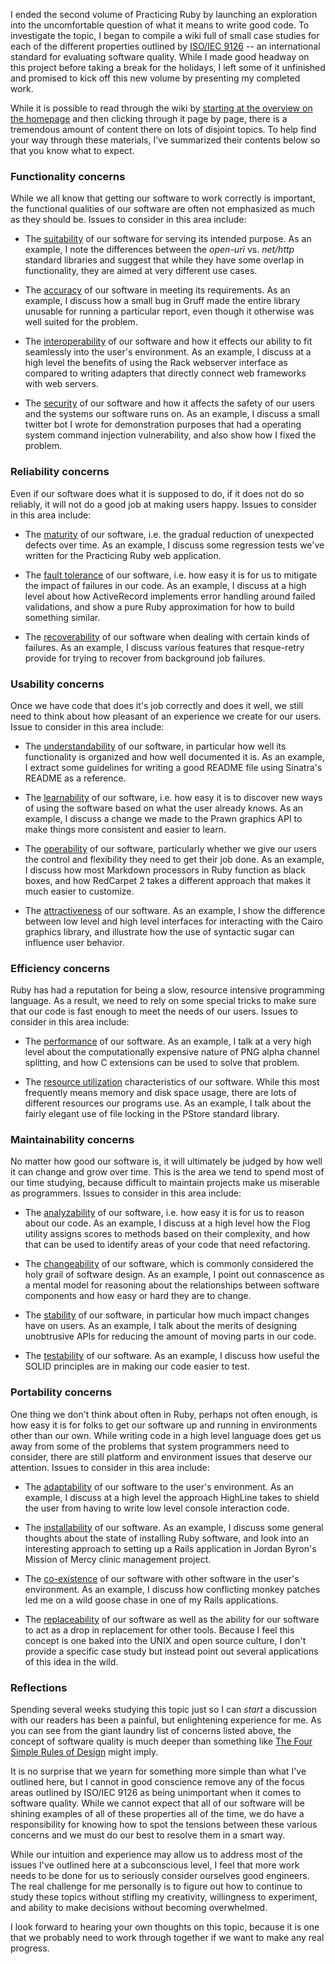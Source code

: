 I ended the second volume of Practicing Ruby by launching an exploration into
the uncomfortable question of what it means to write good code. To investigate
the topic, I began to compile a wiki full of small case studies for each of the
different properties outlined by [ISO/IEC
9126](http://en.wikipedia.org/wiki/ISO/IEC_9126) -- an international standard
for evaluating software quality. While I made good headway on this project
before taking a break for the holidays, I left some of it unfinished and
promised to kick off this new volume by presenting my completed work.

While it is possible to read through the wiki by [starting at the overview on
the homepage](https://github.com/elm-city-craftworks/code_quality/wiki) and then
clicking through it page by page, there is a tremendous amount of content there
on lots of disjoint topics. To help find your way through these materials, I've
summarized their contents below so that you know what to expect.

### Functionality concerns

While we all know that getting our software to work correctly is important, the
functional qualities of our software are often not emphasized as much as they
should be. Issues to consider in this area include:

* The [suitability](https://github.com/elm-city-craftworks/code_quality/wiki/Suitability) 
of our software for serving its intended purpose. As an example, I note the
differences between the _open-uri_ vs. _net/http_ standard libraries and suggest
that while they have some overlap in functionality, they are aimed at very
different use cases.

* The [accuracy](https://github.com/elm-city-craftworks/code_quality/wiki/Accuracy) 
of our software in meeting its requirements. As an example, I discuss how a
small bug in Gruff made the entire library unusable for running a particular
report, even though it otherwise was well suited for the problem.

* The [interoperability](https://github.com/elm-city-craftworks/code_quality/wiki/Interoperability) 
of our software and how it effects our ability to fit seamlessly into the user's
environment. As an example, I discuss at a high level the benefits of using the
Rack webserver interface as compared to writing adapters that directly connect
web frameworks with web servers.

* The [security](https://github.com/elm-city-craftworks/code_quality/wiki/Security) 
of our software and how it affects the safety of our users and the systems our
software runs on. As an example, I discuss a small twitter bot I wrote for
demonstration purposes that had a operating system command injection
vulnerability, and also show how I fixed the problem.

### Reliability concerns

Even if our software does what it is supposed to do, if it does not do so
reliably, it will not do a good job at making users happy. Issues to consider in
this area include:

* The [maturity](https://github.com/elm-city-craftworks/code_quality/wiki/Maturity) 
of our software, i.e. the gradual reduction of unexpected defects over time. As
an example, I discuss some regression tests we've written for the Practicing
Ruby web application.

* The [fault tolerance](https://github.com/elm-city-craftworks/code_quality/wiki/Fault-Tolerance) 
of our software, i.e. how easy it is for us to mitigate the impact of failures
in our code. As an example, I discuss at a high level about how ActiveRecord
implements error handling around failed validations, and show a pure Ruby
approximation for how to build something similar.

* The [recoverability](https://github.com/elm-city-craftworks/code_quality/wiki/Recoverability) 
of our software when dealing with certain kinds of failures. As an example, I
discuss various features that resque-retry provide for trying to recover from
background job failures.

### Usability concerns

Once we have code that does it's job correctly and does it well, we still need
to think about how pleasant of an experience we create for our users. Issue to
consider in this area include:

* The [understandability](https://github.com/elm-city-craftworks/code_quality/wiki/Understandability) 
of our software, in particular how well its functionality is organized and how
well documented it is. As an example, I extract some guidelines for writing a
good README file using Sinatra's README as a reference.

* The [learnability](https://github.com/elm-city-craftworks/code_quality/wiki/Learnability)
of our software, i.e. how easy it is to discover new ways of using the software
based on what the user already knows. As an example, I discuss a change we made
to the Prawn graphics API to make things more consistent and easier to learn.

* The [operability](https://github.com/elm-city-craftworks/code_quality/wiki/Operability) 
of our software, particularly whether we give our users the control and
flexibility they need to get their job done. As an example, I discuss how most
Markdown processors in Ruby function as black boxes, and how RedCarpet 2 takes a
different approach that makes it much easier to customize.

* The [attractiveness](https://github.com/elm-city-craftworks/code_quality/wiki/Attractiveness) 
of our software. As an example, I show the difference between low level and high
level interfaces for interacting with the Cairo graphics library, and illustrate
how the use of syntactic sugar can influence user behavior.

### Efficiency concerns

Ruby has had a reputation for being a slow, resource intensive programming
language. As a result, we need to rely on some special tricks to make sure that
our code is fast enough to meet the needs of our users. Issues to consider in
this area include:

* The [performance](https://github.com/elm-city-craftworks/code_quality/wiki/Performance)
of our software. As an example, I talk at a very high level about the
computationally expensive nature of PNG alpha channel splitting, and how C
extensions can be used to solve that problem.

* The [resource utilization](https://github.com/elm-city-craftworks/code_quality/wiki/Resource-Utilization)
characteristics of our software. While this most frequently means memory and
disk space usage, there are lots of different resources our programs use. As an
example, I talk about the fairly elegant use of file locking in the PStore
standard library.

### Maintainability concerns

No matter how good our software is, it will ultimately be judged by how well it
can change and grow over time. This is the area we tend to spend most of our
time studying, because difficult to maintain projects make us miserable as
programmers. Issues to consider in this area include:

* The [analyzability](https://github.com/elm-city-craftworks/code_quality/wiki/Analyzability) 
of our software, i.e. how easy it is for us to reason about our code. As an
example, I discuss at a high level how the Flog utility assigns scores to
methods based on their complexity, and how that can be used to identify areas of
your code that need refactoring.

* The [changeability](https://github.com/elm-city-craftworks/code_quality/wiki/Changeability)
of our software, which is commonly considered the holy grail of software design.
As an example, I point out connascence as a mental model for reasoning about the
relationships between software components and how easy or hard they are to
change.

* The [stability](https://github.com/elm-city-craftworks/code_quality/wiki/Stability)
of our software, in particular how much impact changes have on users. As an
example, I talk about the merits of designing unobtrusive APIs for reducing the
amount of moving parts in our code.

* The [testability](https://github.com/elm-city-craftworks/code_quality/wiki/Testability)
of our software. As an example, I discuss how useful the SOLID principles are in
making our code easier to test.

### Portability concerns

One thing we don't think about often in Ruby, perhaps not often enough, is how
easy it is for folks to get our software up and running in environments other
than our own. While writing code in a high level language does get us away from
some of the problems that system programmers need to consider, there are still
platform and environment issues that deserve our attention. Issues to consider
in this area include:

* The [adaptability](https://github.com/elm-city-craftworks/code_quality/wiki/Adaptability) 
of our software to the user's environment. As an example, I discuss at a high
level the approach HighLine takes to shield the user from having to write low
level console interaction code.

* The [installability](https://github.com/elm-city-craftworks/code_quality/wiki/Installability) 
of our software. As an example, I discuss some general thoughts about the 
state of installing Ruby software, and look into an interesting approach to 
setting up a Rails application in Jordan Byron's Mission of Mercy clinic 
management project.

* The [co-existence](https://github.com/elm-city-craftworks/code_quality/wiki/Co-existence) 
of our software with other software in the user's environment. As an example, 
I discuss how conflicting monkey patches led me on a wild goose chase in 
one of my Rails applications.

* The [replaceability](https://github.com/elm-city-craftworks/code_quality/wiki/Replaceability) 
of our software as well as the ability for our software to act as a drop in 
replacement for other tools. Because I feel this concept is one baked into the UNIX and open 
source culture, I don't provide a specific case study but instead point out several applications 
of this idea in the wild.

### Reflections

Spending several weeks studying this topic just so I can *start* a discussion
with our readers has been a painful, but enlightening experience for me. As you
can see from the giant laundry list of concerns listed above, the concept of
software quality is much deeper than something like [The Four Simple Rules of
Design](http://www.c2.com/cgi/wiki?XpSimplicityRules) might imply. 

It is no surprise that we yearn for something more simple than what I've
outlined here, but I cannot in good conscience remove any of the focus areas
outlined by ISO/IEC 9126 as being unimportant when it comes to software quality.
While we cannot expect that all of our software will be shining examples of all
of these properties all of the time, we do have a responsibility for knowing how
to spot the tensions between these various concerns and we must do our best to
resolve them in a smart way.

While our intuition and experience may allow us to address most of the issues
I've outlined here at a subconscious level, I feel that more work needs to be
done for us to seriously consider ourselves good engineers. The real challenge
for me personally is to figure out how to continue to study these topics without
stifling my creativity, willingness to experiment, and ability to make decisions
without becoming overwhelmed.

I look forward to hearing your own thoughts on this topic, because it is one
that we probably need to work through together if we want to make any real
progress.
